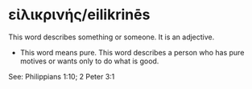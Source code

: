 # εἰλικρινής/eilikrinēs
This word describes something or someone. It is an adjective.
* This word means pure. This word describes a person who has pure motives or wants only to do what is good.

See: Philippians 1:10; 2 Peter 3:1
